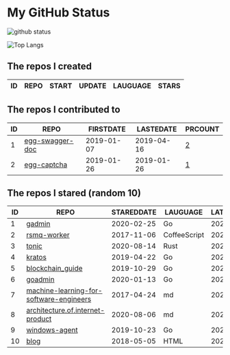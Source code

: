 # My GitHub Status

<img src="https://github-readme-stats-1.yihong0618.vercel.app/api?username=jc-lathander&show_icons=true&&&hide_title=true&count_private=true" alt="github status" />

![Top Langs](https://github-readme-stats-1.yihong0618.vercel.app/api/top-langs/?username=jc-lathander&layout=compact)

<!--START_SECTION:my_github-->
## The repos I created
| ID | REPO | START | UPDATE | LAUGUAGE | STARS |
|----|------|-------|--------|----------|-------|

## The repos I contributed to
| ID |                                REPO                                | FIRSTDATE  | LASTEDATE  |                                          PRCOUNT                                           |
|----|--------------------------------------------------------------------|------------|------------|--------------------------------------------------------------------------------------------|
|  1 | [egg-swagger-doc](https://github.com/Yanshijie-EL/egg-swagger-doc) | 2019-01-07 | 2019-04-16 | [2](https://github.com/Yanshijie-EL/egg-swagger-doc/pulls?q=is%3Apr+author%3Ajc-lathander) |
|  2 | [egg-captcha](https://github.com/Raoul1996/egg-captcha)            | 2019-01-26 | 2019-01-26 | [1](https://github.com/Raoul1996/egg-captcha/pulls?q=is%3Apr+author%3Ajc-lathander)        |

## The repos I stared (random 10)
| ID |                                                     REPO                                                      | STAREDDATE |   LAUGUAGE   | LATESTUPDATE |
|----|---------------------------------------------------------------------------------------------------------------|------------|--------------|--------------|
|  1 | [gadmin](https://github.com/hailaz/gadmin)                                                                    | 2020-02-25 | Go           | 2021-08-04   |
|  2 | [rsmq-worker](https://github.com/mpneuried/rsmq-worker)                                                       | 2017-11-06 | CoffeeScript | 2021-08-02   |
|  3 | [tonic](https://github.com/hyperium/tonic)                                                                    | 2020-08-14 | Rust         | 2021-10-09   |
|  4 | [kratos](https://github.com/go-kratos/kratos)                                                                 | 2019-04-22 | Go           | 2021-10-09   |
|  5 | [blockchain_guide](https://github.com/yeasy/blockchain_guide)                                                 | 2019-10-29 | Go           | 2021-10-09   |
|  6 | [goadmin](https://github.com/CrazyRocks/goadmin)                                                              | 2020-01-13 | Go           | 2021-09-13   |
|  7 | [machine-learning-for-software-engineers](https://github.com/ZuzooVn/machine-learning-for-software-engineers) | 2017-04-24 | md           | 2021-10-09   |
|  8 | [architecture.of.internet-product](https://github.com/davideuler/architecture.of.internet-product)            | 2020-08-06 | md           | 2021-10-09   |
|  9 | [windows-agent](https://github.com/freedomkk-qfeng/windows-agent)                                             | 2019-10-23 | Go           | 2021-08-25   |
| 10 | [blog](https://github.com/xizhibei/blog)                                                                      | 2018-05-05 | HTML         | 2021-10-09   |

<!--END_SECTION:my_github-->
